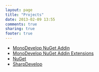 ```yaml
---
layout: page
title: "Projects"
date: 2013-02-09 13:55
comments: true
sharing: true
footer: true
---
```


 * [MonoDevelop NuGet Addin](MonoDevelopNuGetAddin/)
 * [MonoDevelop NuGet Addin Extensions](MonoDevelopNuGetAddinExtensions/)
 * [NuGet](NuGet/)
 * [SharpDevelop](http://www.icsharpcode.net/OpenSource/SD/)
 